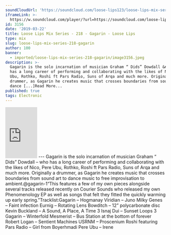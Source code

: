 ```yaml
---
soundCloudUrl: 'https://soundcloud.com/loose-lips123/loose-lips-mix-series-218-gagarin'
iframeLink: >-
  https://w.soundcloud.com/player/?url=https://soundcloud.com/loose-lips123/loose-lips-mix-series-218-gagarin&color=00aabb&auto_play=false&hide_related=false&show_comments=true&show_user=true&show_reposts=false
id: 3156
date: '2019-03-22'
title: Loose Lips Mix Series - 218 - Gagarin - Loose Lips
type: mix
slug: loose-lips-mix-series-218-gagarin
author: 100
banner:
  - imported/loose-lips-mix-series-218-gagarin/image3156.jpeg
description: >-
  Gagarin is the solo incarnation of musician Graham “ Dids” Dowdall &#8211; who
  has a long career of performing and collaborating with the likes of Nico, Pere
  Ubu, Rothko, Roshi ft Pars Radio, Suns of Arqa and much more. Originally a
  drummer, as Gagarin he creates music that crosses boundaries from sound art to
  dance [...]Read More...
published: true
tags: Electronic
---
```

<iframe id="sc-widget" title="title" width="100" height="160" scrolling="no" frameborder="yes" allow="autoplay" src="https://w.soundcloud.com/player/?url=https://soundcloud.com/loose-lips123/loose-lips-mix-series-218-gagarin&amp;color=00aabb&amp;auto_play=false&amp;hide_related=false&amp;show_comments=true&amp;show_user=true&amp;show_reposts=false"></iframe>
---
Gagarin is the solo incarnation of musician Graham “ Dids” Dowdall – who has a long career of performing and collaborating with the likes of Nico, Pere Ubu, Rothko, Roshi ft Pars Radio, Suns of Arqa and much more. Originally a drummer, as Gagarin he creates music that crosses boundaries from sound art to dance music to free improvisation to ambient.@gagarin-1“This features a few of my own pieces alongside several tracks released recently on Courier Sounds who released my own Phenomenology EP as well as songs that felt they fitted the quickly warming up early spring.”Tracklist:Gagarin – Hogmanay  
Viridian – Juno  
Milky Genes – Faint infection  
Eurnig – Rotating Lens  
Bowditch – 12” polycarbonate disc  
Kevin Buckland – A Sound, A Place, A Time 3  
Isnaj Dui – Sunset Loops 3  
Gagarin – Winterfold  
Mesmerist – Bus Station at the bottom of forever  
Robert Logan – Sentient Machines  
USRNM – Proscenium  
Roshi featuring Pars Radio – Girl from Boyerhmadi  
Pere Ubu – Irene